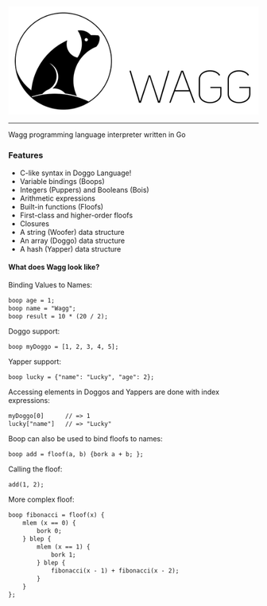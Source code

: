 ![Wagg Logo](assets/wagg.png)  
  
-----------------------------  
  
Wagg programming language interpreter written in Go  


### Features  

 - C-like syntax in Doggo Language!
 - Variable bindings (Boops)
 - Integers (Puppers) and Booleans (Bois)
 - Arithmetic expressions
 - Built-in functions (Floofs)
 - First-class and higher-order floofs
 - Closures
 - A string (Woofer) data structure
 - An array (Doggo) data structure
 - A hash (Yapper) data structure

  
#### What does Wagg look like?  
  
Binding Values to Names:  
  
	boop age = 1; 
	boop name = "Wagg"; 
	boop result = 10 * (20 / 2);  

Doggo support:

	boop myDoggo = [1, 2, 3, 4, 5];

Yapper support:

	boop lucky = {"name": "Lucky", "age": 2};

Accessing elements in Doggos and Yappers are done with index expressions:

	myDoggo[0]      // => 1
	lucky["name"]   // => "Lucky"

Boop can also be used to bind floofs to names:  
	
	boop add = floof(a, b) {bork a + b; };

Calling the floof:

	add(1, 2);

More complex floof:

	boop fibonacci = floof(x) {
		mlem (x == 0) {
			bork 0;
		} blep {
			mlem (x == 1) {
				bork 1;
			} blep {
				fibonacci(x - 1) + fibonacci(x - 2);
			}
		}
	};